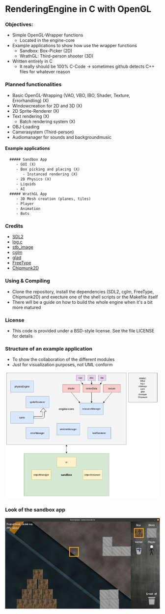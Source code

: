 # RenderingEngine in C with OpenGL

### Objectives:
   - Simple OpenGL-Wrapper functions
      - Located in the engine-core
   - Example applications to show how use the wrapper functions       
      - Sandbox: Box-Picker (2D)
      - WrathGL: Third-person shooter (3D)  
   - Written entirely in C
      - It really should be 100% C-Code -> sometimes github detects C++ files for whatever reason

### Planned functionalities
   - Basic OpenGL-Wrapping (VAO, VBO, IBO, Shader, Texture, Errorhandling)  (X)  
   - Windowcreation for 2D and 3D (X)
   - 2D Sprite-Renderer (X)
   - Text rendering (X)
      - Batch rendering system (X)
   - OBJ-Loading
   - Camerasystem (Third-person)
   - Audiomanager for sounds and backgroundmusic        

   #### Example applications   
      ##### Sandbox App
         - GUI (X)
         - Box picking and placing (X)
            - Instanced rendering (X)
         - 2D Physics (X)
         - Liquids   
         - AI
      ##### WrathGL App            
         - 3D Mesh creation (planes, tiles) 
         - Player
         - Animation
         - Bots

### Credits
   - [SDL2](https://www.libsdl.org/index.php)
   - [log.c](https://github.com/rxi/log.c)
   - [stb_image](https://github.com/nothings/stb/blob/master/stb_image.h)
   - [cglm](https://github.com/recp/cglm)
   - [glad](https://github.com/Dav1dde/glad)
   - [FreeType](https://freetype.org/index.html)
   - [Chipmunk2D](https://github.com/slembcke/Chipmunk2D)
    
### Using & Compiling
   - Clone the repository, install the dependencies (SDL2, cglm, FreeType, Chipmunk2D) and execture one of the shell scripts or the Makefile itself
   - There will be a guide on how to build the whole engine when it's a bit more matured

### License
   - This code is provided under a BSD-style license. See the file LICENSE for details

### Structure of an example application
   - To show the collaboration of the different modules
   - Just for visualization purposes, not UML conform    

   ![Application structure](Structure_001.png)

### Look of the sandbox app
   ![Sandboxlevel](Screenshot_006.png)